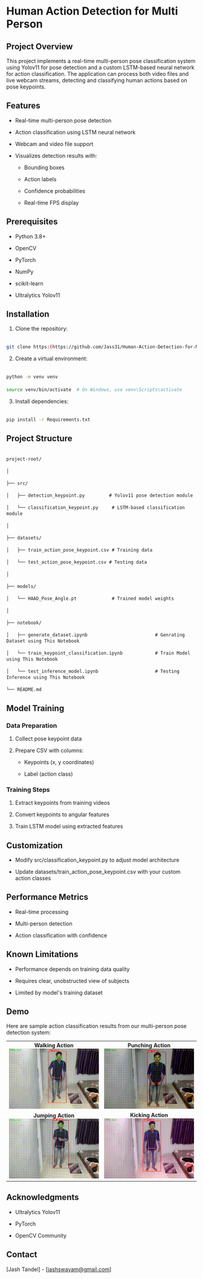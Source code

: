 # Human Action Detection for Multi Person

## Project Overview

This project implements a real-time multi-person pose classification system using Yolov11 for pose detection and a custom LSTM-based neural network for action classification. The application can process both video files and live webcam streams, detecting and classifying human actions based on pose keypoints.

## Features

- Real-time multi-person pose detection

- Action classification using LSTM neural network

- Webcam and video file support

- Visualizes detection results with:

  - Bounding boxes

  - Action labels

  - Confidence probabilities

  - Real-time FPS display

## Prerequisites

- Python 3.8+

- OpenCV

- PyTorch

- NumPy

- scikit-learn

- Ultralytics Yolov11

## Installation

1. Clone the repository:

```bash

git clone https:(https://github.com/Jass31/Human-Action-Detection-for-Multi-Person-.git)


```

2. Create a virtual environment:

```bash

python -m venv venv

source venv/bin/activate  # On Windows, use venv\Scripts\activate

```

3. Install dependencies:

```bash

pip install -r Requirements.txt

```

## Project Structure

```

project-root/

│

├── src/

│   ├── detection_keypoint.py         # Yolov11 pose detection module

│   └── classification_keypoint.py     # LSTM-based classification module

│

├── datasets/

│   ├── train_action_pose_keypoint.csv # Training data

│   └── test_action_pose_keypoint.csv # Testing data

│

├── models/

│   └── HAAD_Pose_Angle.pt             # Trained model weights

│

├── notebook/

│   ├── generate_dataset.ipynb                         # Genrating Dataset using This Notebook

│   └── train_keypoint_classification.ipynb            # Train Model using This Notebook

│   └── test_inference_model.ipynb                     # Testing Inference using This Notebook

└── README.md

```

## Model Training

### Data Preparation

1. Collect pose keypoint data

2. Prepare CSV with columns:

   - Keypoints (x, y coordinates)

   - Label (action class)

### Training Steps

1. Extract keypoints from training videos

2. Convert keypoints to angular features

3. Train LSTM model using extracted features

## Customization

- Modify src/classification_keypoint.py to adjust model architecture

- Update datasets/train_action_pose_keypoint.csv with your custom action classes

## Performance Metrics

- Real-time processing

- Multi-person detection

- Action classification with confidence

## Known Limitations

- Performance depends on training data quality

- Requires clear, unobstructed view of subjects

- Limited by model's training dataset

## Demo

Here are sample action classification results from our multi-person pose detection system:
<table>
  <tr>
    <td align="center">
      <strong>Walking Action</strong><br>
      <img src="output/annotated_output_walk.gif" width="250" alt="Walking Action">
    </td>
    <td align="center">
      <strong>Punching Action</strong><br>
      <img src="output/annotated_output_puch.gif" width="250" alt="Punching Action">
    </td>
  </tr>
  <tr>
    <td align="center">
      <strong>Jumping Action</strong><br>
      <img src="output/annotated_output_jump.gif" width="250" alt="Jumping Action">
    </td>
    <td align="center">
      <strong>Kicking Action</strong><br>
      <img src="output/annotated_output_kick.gif" width="250" alt="Kicking Action">
    </td>
  </tr>
</table>

## Acknowledgments

- Ultralytics Yolov11

- PyTorch

- OpenCV Community

## Contact

[Jash Tandel] - [jashswayam@gmail.com]
